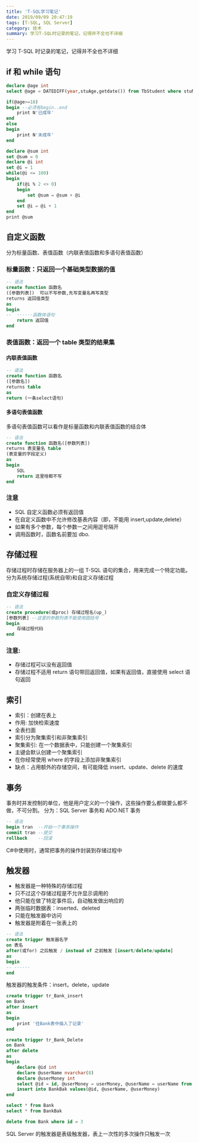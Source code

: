 ```yaml
---
title: 'T-SQL学习笔记'
date: 2019/09/09 20:47:19
tags: [T-SQL, SQL Server]
category: 技术
summary: 学习T-SQL时记录的笔记，记得并不全也不详细
---
```


学习 T-SQL 时记录的笔记，记得并不全也不详细

## if 和 while 语句

```sql
declare @age int
select @age = DATEDIFF(year,stuAge,getdate()) from TbStudent where stuName = '孙悟空'

if(@age>=18)
begin --必须有begin..end
	print N'已成年'
end
else
begin
	print N'未成年'
end
```

```sql
declare @sum int
set @sum = 0
declare @i int
set @i = 1
while(@i <= 100)
begin
	if(@i % 2 <> 0)
	begin
		set @sum = @sum + @i
	end
	set @i = @i + 1
end
print @sum
```

## 自定义函数

分为标量函数、表值函数（内联表值函数和多语句表值函数）

### 标量函数：只返回一个基础类型数据的值

```sql
-- 语法
create function 函数名
([参数列表])  可以不写参数,先写变量名再写类型
returns 返回值类型
as
begin
--	······函数体语句
	return 返回值
end
```

### 表值函数：返回一个 table 类型的结果集

#### 内联表值函数

```sql
-- 语法
create function 函数名
([参数名])
returns table
as
return (一条select语句)
```

#### 多语句表值函数

多语句表值函数可以看作是标量函数和内联表值函数的结合体

```sql
-- 语法
create function 函数名([参数列表])
returns 表变量名 table
(表变量的字段定义)
as
begin
	SQL
	return 这里啥都不写
end
```

### 注意

- SQL 自定义函数必须有返回值
- 在自定义函数中不允许修改基表内容（即，不能用 insert,update,delete）
- 如果有多个参数，每个参数一之间用逗号隔开
- 调用函数时，函数名前要加 dbo.

## 存储过程

存储过程时存储在服务器上的一组 T-SQL 语句的集合，用来完成一个特定功能。
分为系统存储过程(系统自带)和自定义存储过程

### 自定义存储过程

```sql
-- 语法
create procedure(或proc) 存储过程名(up_)
[参数列表] --这里的参数列表不能使用圆括号
begin
	存储过程代码
end
```

### 注意:

- 存储过程可以没有返回值
- 存储过程不适用 return 语句带回返回值，如果有返回值，直接使用 select 语句返回

## 索引

- 索引：创建在表上
- 作用: 加快检索速度
- 全表扫面
- 索引分为聚集索引和非聚集索引
- 聚集索引: 在一个数据表中，只能创建一个聚集索引
- 主键会默认创建一个聚集索引
- 在你经常使用 where 的字段上添加非聚集索引
- 缺点：占用额外的存储空间，有可能降低 insert、update、delete 的速度

## 事务

事务时并发控制的单位，他是用户定义的一个操作，这些操作要么都做要么都不做，不可分割。
分为：SQL Server 事务和 ADO.NET 事务

```sql
-- 语法
begin tran  --开始一个事务操作
commit tran --提交
rollback    --回滚
```

C#中使用时，通常把事务的操作封装到存储过程中

## 触发器

- 触发器是一种特殊的存储过程
- 只不过这个存储过程是不允许显示调用的
- 他只能在做了特定事件后，自动触发做出响应的
- 两张临时数据表：inserted、deleted
- 只能在触发器中访问
- 触发器是附着在一张表上的

```sql
-- 语法
create trigger 触发器名字
on 表名
after(或for) 之后触发 / instead of 之前触发 [insert/delete/update]
as
begin
-- ······
end
```

触发器的触发条件：insert，delete，update

```sql
create trigger tr_Bank_insert
on Bank
after insert
as
begin
	print '往Bank表中插入了记录'
end

create trigger tr_Bank_Delete
on Bank
after delete
as
begin
	declare @id int
	declare @userName nvarchar(8)
	declare @userMoney int
	select @id = id, @userMoney = userMoney, @userName = userName from deleted
	insert into BankBak values(@id, @userName, @userMoney)
end

select * from Bank
select * from BankBak

delete from Bank where id = 3
```

SQL Server 的触发器是表级触发器，表上一次性的多次操作只触发一次
